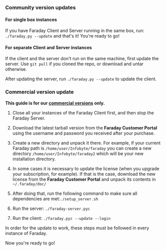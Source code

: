 ### Community version updates

#### For single box instances

If you have Faraday Client and Server running in the same box, run: ```./faraday.py --update``` and that's it! You're ready to go!

#### For separate Client and Server instances

If the client and the server don't run on the same machine, first update the server. Use ```git pull``` if you cloned the repo, or download and untar otherwise.

After updating the server, run ```./faraday.py --update``` to update the client.


### Commercial version update

**This guide is for our [commercial versions](https://www.faradaysec.com/#download) only.**

1. Close all your instances of the Faraday Client first, and then stop the Faraday Server.

1. Download the latest tarball version from the **Faraday Customer Portal** using the username and password you received after your purchase.

1. Create a new directory and unpack it there. For example, if your current Faraday path is `/home/user/Infobyte/faraday` you can create a new directory `/home/user/Infobyte/faraday2` which will be your new installation directory.

1. In some cases it is necessary to update the license (when you upgrade your subscription, for example). If that is the case, download the new license from the **Faraday Customer Portal** and unpack its contents in `~/.faraday/doc/`

1. After doing that, run the following command to make sure all dependencies are met:```./setup_server.sh```

1. Run the server: ```./faraday-server.pyc ```
1. Run the client: ```./faraday.pyc --update --login```

In order for the update to work, these steps must be followed in every instance of Faraday.

Now you're ready to go!